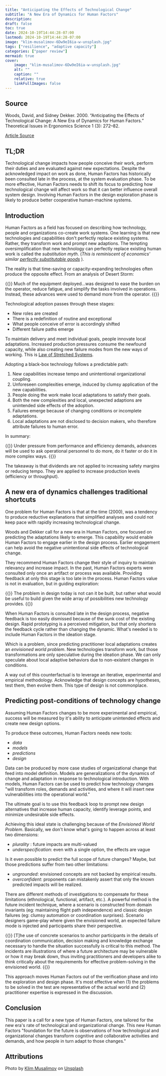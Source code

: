 ```yaml
---
title: "Anticipating the Effects of Technological Change"
subtitle: "A New Era of Dynamics for Human Factors"
description:
draft: false
toc: true
date: 2024-10-19T14:44:28-07:00
lastmod: 2024-10-19T14:44:28-07:00
image: "klim-musalimov-6Dw9eI6ia-w-unsplash.jpg"
tags: ["resilience", "adaptive capacity"]
categories: ["paper review"]
mermaid: true
cover:
    image: "klim-musalimov-6Dw9eI6ia-w-unsplash.jpg"
    alt: ""
    caption: ""
    relative: true 
    linkFullImages: false
---
```


## Source

Woods, David, and Sidney Dekker. 2000. “Anticipating the Effects of Technological Change: A New Era of Dynamics for Human Factors.” Theoretical Issues in Ergonomics Science 1 (3): 272–82.

[Article Source](https://www.researchgate.net/publication/247512351_Anticipating_the_effects_of_technological_change_A_new_era_of_dynamics_for_human_factors)

## TL;DR

Technological change impacts how people conceive their work, perform their duties and are evaluated against new expectations. Despite the acknowledged impact on work as done, Human Factors has historically been consulted late in the process, at the system evaluation phase. To be more effective, Human Factors needs to shift its focus to predicting how technological change will affect work so that it can better influence overall system design.  Involving Human Factors in the design exploration phase is likely to produce better cooperative human-machine systems.

## Introduction

Human Factors as a field has focused on describing how technology, people and organizations co-create work systems. One learning is that new technologies and capabilities don't perfectly replace existing systems. Rather, they transform work and prompt new adaptions. The tempting oversimplification that new technology can perfectly replace existing human work is called the _substitution myth_. (_This is reminiscent of economics' similar [perfectly substitutable goods](https://www.oxfordreference.com/display/10.1093/oi/authority.20110803100317991)_ ).

The reality is that time-saving or capacity-expanding technologies often produce the opposite effect. From an analysis of Desert Storm:

{{<quote>}}
Much of the equipment deployed...was designed to ease the burden on the operator, reduce fatigue, and simplify the tasks involved in operations. Instead, these advances were used to demand more from the operator.
{{</quote>}}

Technological adoption passes through these stages:

- New roles are created
- There is a redefinition of routine and exceptional
- What people conceive of error is accordingly shifted
- Different failure paths emerge

To maintain delivery and meet individual goals, people innovate local adaptations. Increased production pressures consume the newfound capacity, while also creating new failure modes from the new ways of working.
This is  [Law of Stretched Systems](https://www.researchgate.net/publication/334267822_Steering_the_Reverberations_of_Technology_Change_on_Fields_of_Practice_Laws_that_Govern_Cognitive_Work).

Adopting a black-box technology follows a predictable path:

1. New capabilities increase tempo and unintentional organizational coupling.
1. Unforeseen complexities emerge, induced by clumsy application of the new capabilities.
1. People doing the work make local adaptations to satisfy their goals.
1. Both the new complexities and local, unexpected adaptions are unintended side effects of the adoption.
1. Failures emerge because of changing conditions or incomplete adaptations.
1. Local adaptations are not disclosed to decision makers, who therefore attribute failures to human error.

In summary:

{{<quote>}}
Under pressure from performance and efficiency demands, advances will be used to ask operational personnel to do more, do it faster or do it in more complex ways.
{{</quote>}}

The takeaway is that dividends are not applied to increasing safety margins or reducing tempo. They are applied to increase production levels (efficiency or throughput).

## A new era of dynamics challenges traditional shortcuts

One problem for Human Factors is that at the time (2000), was a tendency to produce reductive explanations that simplified analyses and could not keep pace with rapidly increasing technological change.

Woods and Dekker call for a new era in Human Factors, one focused on predicting the adaptations likely to emerge. This capability would enable Human Factors to engage earlier in the design process. Earlier engagement can help avoid the negative unintentional side effects of technological change.

They recommend Human Factors change their style of inquiry to maintain relevancy and increase impact. In the past, Human Factors experts were consulted only once an artifact or process was available. Providing feedback at only this stage is too late in the process. Human Factors value is not in evaluation, but in guiding exploration:

{{<quote>}}
The problem in design today is not can it be built, but rather what would be useful to build given the wide array of possibilities new technology provides.
{{</quote>}}

When Human Factors is consulted late in the design process, negative feedback is too easily dismissed because of the sunk cost of the existing design. Rapid prototyping is a perceived mitigation, but that only shortens the feedback cycle rather than changing the dynamic. What's needed is to include Human Factors in the ideation stage.

Which is a problem, since predicting practitioner local adaptations creates an _envisioned world problem_. New technologies transform work, but those transformations are only speculative during the ideation phase. We can only speculate about local adaptive behaviors due to non-existent changes in conditions.

A way out of this counterfactual is to leverage an iterative, experimental and empirical methodology. Acknowledge that design concepts are hypotheses, test them, then evolve them. This type of design is not commonplace.

## Predicting post-conditions of technology change

Assuming Human Factors changes to be more experimental and empirical, success will be measured by it's ability to anticipate unintended effects and create new design options.

To produce these outcomes, Human Factors needs new tools:

- _data_
- _models_
- _predictions_
- _design_

Data can be produced by more case studies of organizational change that feed into model definition. Models are generalizations of the dynamics of change and adaptation in response to technological introduction. With models, Human Factors can be used to predict how technology changes "will transform roles, demands and activities, and where it will insert new vulnerabilities into the operational world."

The ultimate goal is to use this feedback loop to prompt new design alternatives that increase human capacity, identify leverage points, and minimize undesirable side effects.

Achieving this ideal state is challenging because of the _Envisioned World Problem_. Basically, we don't know what's going to happen across at least two dimensions:

- _plurality_ : future impacts are multi-valued
- _underspecification_: even with a single option, the effects are vague

Is it even possible to predict the full scope of future changes? Maybe, but those predictions suffer from two other limitations:

- _ungrounded_: envisioned concepts are not backed by empirical results.
- _overconfident_: proponents can mistakenly assert that only the known predicted impacts will be realized.

There are different methods of investigations to compensate for these limitations (ethnological, functional, artifact, etc.). A powerful method is the future incident technique, where a scenario is constructed from domain invariants (eg: maintaining flight path independence) and classic design failures (eg: clumsy automation or coordination surprises). Scenario designers game-play where given the envisioned world, an expected failure mode is injected and participants share their perspective.

{{<quote>}}
[T]he use of concrete scenarios to anchor participants in the details of coordination communication, decision making and knowledge exchange necessary to handle the situation successfully is critical to this method. The incidents are illustrations of where a future architecture may be vulnerable or how it may break down, thus inviting practitioners and developers alike to think critically about the requirements for effective problem-solving in the envisioned world.
{{</quote>}}

This approach moves Human Factors out of the verification phase and into the exploration and design phase. It's most effective when (1) the problems to be solved in the test are representative of the actual world and (2) practitioner expertise is expressed in the discussion.

## Conclusion

This paper is a call for a new type of Human Factors, one tailored for the new era's rate of technological and organizational change. This new Human Factors "foundation for the future is observations of how technological and organizational changes transform cognitive and collaborative activities and demands, and how people in turn adapt to those changes."

## Attributions

Photo by <a href="https://unsplash.com/@klim11?utm_content=creditCopyText&utm_medium=referral&utm_source=unsplash">Klim Musalimov</a> on <a href="https://unsplash.com/photos/people-playing-ice-hockey-on-ice-field-6Dw9eI6ia-w?utm_content=creditCopyText&utm_medium=referral&utm_source=unsplash">Unsplash</a>
